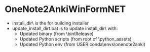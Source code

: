 # OneNote2AnkiWinFormNET

* install_dir\ is the for building installer 
* update_install_dirt.bat is to update install_dir\ with:
    * Updated binary (from \bin\Release\)
    * Updated Python scripts (from root of \python_assets)
    * Updated Python env (from USER\.conda\envs\onenote2anki)
